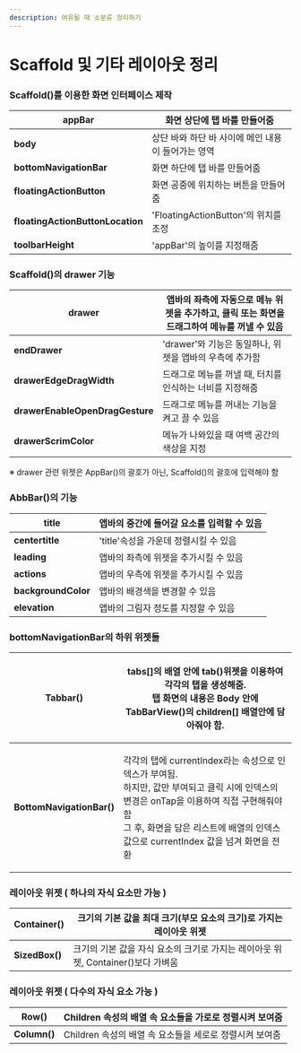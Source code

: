 ```yaml
---
description: 여유될 때 소분류 정리하기
---
```


# Scaffold 및 기타 레이아웃 정리

### **Scaffold()를 이용한 화면 인터페이스 제작**

| **appBar**                       | 화면 상단에  탭 바를 만들어줌              |
| -------------------------------- | ------------------------------ |
| **body**                         | 상단 바와 하단 바 사이에 메인 내용이 들어가는 영역  |
| **bottomNavigationBar**          | 화면 하단에 탭 바를 만들어줌               |
| **floatingActionButton**         | 화면 공중에 위치하는 버튼을 만들어줌           |
| **floatingActionButtonLocation** | 'FloatingActionButton'의 위치를 조정 |
| **toolbarHeight**                | 'appBar'의 높이를 지정해줌             |

### **Scaffold()의 drawer 기능**

| **drawer**                      | 앱바의 좌측에 자동으로 메뉴 위젯을 추가하고, 클릭 또는 화면을 드래그하여 메뉴를 꺼낼 수 있음 |
| ------------------------------- | ----------------------------------------------------- |
| **endDrawer**                   | 'drawer'와 기능은 동일하나, 위젯을 앱바의 우측에 추가함                   |
| **drawerEdgeDragWidth**         | 드래그로 메뉴를 꺼낼 때, 터치를 인식하는 너비를 지정해줌                      |
| **drawerEnableOpenDragGesture** | 드래그로 메뉴를 꺼내는 기능을 켜고 끌 수 있음                            |
| **drawerScrimColor**            | 메뉴가 나와있을 때 여백 공간의 색상을 지정                              |

※ drawer 관련 위젯은 AppBar()의 괄호가 아닌, Scaffold()의 괄호에 입력해야 함

### **AbbBar()의 기능**

| **title**           | 앱바의 중간에 들어갈 요소를 입력할 수 있음 |
| ------------------- | ------------------------ |
| **centertitle**     | 'title'속성을 가운데 정렬시킬 수 있음 |
| **leading**         | 앱바의 좌측에 위젯을 추가시킬 수 있음    |
| **actions**         | 앱바의 우측에 위젯을 추가시킬 수 있음    |
| **backgroundColor** | 앱바의 배경색을 변경할 수 있음        |
| **elevation**       | 앱바의 그림자 정도를 지정할 수 있음     |

### **bottomNavigationBar의 하위 위젯들**

| **Tabbar()**              | <p>tabs[]의 배열 안에 tab()위젯을 이용하여 각각의 탭을 생성해줌.<br>탭 화면의 내용은 Body 안에 TabBarView()의 children[] 배열안에 담아줘야 함.</p>                                                  |
| ------------------------- | ----------------------------------------------------------------------------------------------------------------------------------------------------------- |
| **BottomNavigationBar()** | <p>각각의 탭에 currentIndex라는 속성으로 인덱스가 부여됨.<br>하지만, 값만 부여되고 클릭 시에 인덱스의 변경은 onTap을 이용하여 직접 구현해줘야 함<br>그 후, 화면을 담은 리스트에 배열의 인덱스 값으로 currentIndex 값을 넘겨 화면을 전환</p> |

### **레이아웃 위젯 ( 하나의 자식 요소만 가능 )**

| **Container()** | 크기의 기본 값을 최대 크기(부모 요소의 크기)로 가지는 레이아웃 위젯             |
| --------------- | --------------------------------------------------- |
| **SizedBox()**  | 크기의 기본 값을 자식 요소의 크기로 가지는 레이아웃 위젯, Container()보다 가벼움 |

### **레이아웃 위젯 ( 다수의 자식 요소 가능 )**

| **Row()**    | Children 속성의 배열 속 요소들을 가로로 정렬시켜 보여줌 |
| ------------ | ----------------------------------- |
| **Column()** | Children 속성의 배열 속 요소들을 세로로 정렬시켜 보여줌 |
